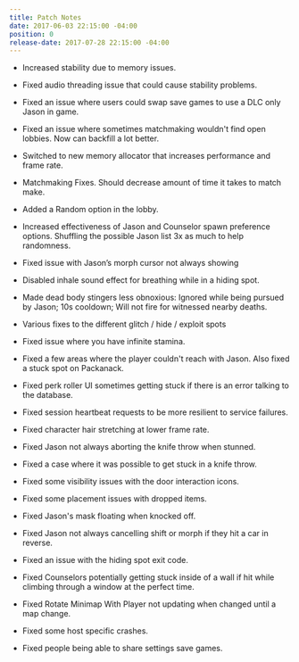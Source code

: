 ```yaml
---
title: Patch Notes
date: 2017-06-03 22:15:00 -04:00
position: 0
release-date: 2017-07-28 22:15:00 -04:00
---
```



* Increased stability due to memory issues.

* Fixed audio threading issue that could cause stability problems.

* Fixed an issue where users could swap save games to use a DLC only Jason in game.

* Fixed an issue where sometimes matchmaking wouldn't find open lobbies. Now can backfill a lot better.

* Switched to new memory allocator that increases performance and frame rate.

* Matchmaking Fixes. Should decrease amount of time it takes to match make.

* Added a Random option in the lobby.

* Increased effectiveness of Jason and Counselor spawn preference options. Shuffling the possible Jason list 3x as much to help randomness.

* Fixed issue with Jason’s morph cursor not always showing

* Disabled inhale sound effect for breathing while in a hiding spot.

* Made dead body stingers less obnoxious: Ignored while being pursued by Jason; 10s cooldown; Will not fire for witnessed nearby deaths.

* Various fixes to the different glitch / hide / exploit spots

* Fixed issue where you have infinite stamina.

* Fixed a few areas where the player couldn't reach with Jason. Also fixed a stuck spot on Packanack.

* Fixed perk roller UI sometimes getting stuck if there is an error talking to the database.

* Fixed session heartbeat requests to be more resilient to service failures.

* Fixed character hair stretching at lower frame rate.

* Fixed Jason not always aborting the knife throw when stunned.

* Fixed a case where it was possible to get stuck in a knife throw.

* Fixed some visibility issues with the door interaction icons.

* Fixed some placement issues with dropped items.

* Fixed Jason's mask floating when knocked off.

* Fixed Jason not always cancelling shift or morph if they hit a car in reverse.

* Fixed an issue with the hiding spot exit code.

* Fixed Counselors potentially getting stuck inside of a wall if hit while climbing through a window at the perfect time.

* Fixed Rotate Minimap With Player not updating when changed until a map change.

* Fixed some host specific crashes.

* Fixed people being able to share settings save games.
